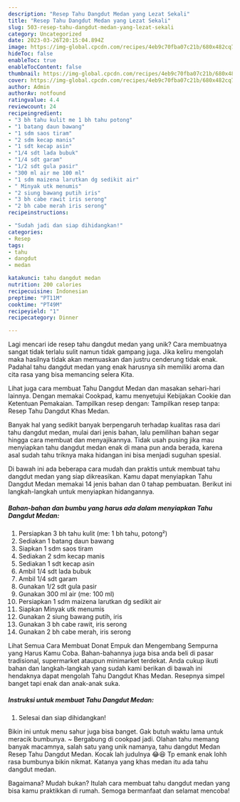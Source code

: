 ```yaml
---
description: "Resep Tahu Dangdut Medan yang Lezat Sekali"
title: "Resep Tahu Dangdut Medan yang Lezat Sekali"
slug: 503-resep-tahu-dangdut-medan-yang-lezat-sekali
category: Uncategorized
date: 2023-03-26T20:15:04.894Z
image: https://img-global.cpcdn.com/recipes/4eb9c70fba07c21b/680x482cq70/tahu-dangdut-medan-foto-resep-utama.jpg
hideToc: false
enableToc: true
enableTocContent: false
thumbnail: https://img-global.cpcdn.com/recipes/4eb9c70fba07c21b/680x482cq70/tahu-dangdut-medan-foto-resep-utama.jpg
cover: https://img-global.cpcdn.com/recipes/4eb9c70fba07c21b/680x482cq70/tahu-dangdut-medan-foto-resep-utama.jpg
author: Admin
authorAv: notfound
ratingvalue: 4.4
reviewcount: 24
recipeingredient:
- "3 bh tahu kulit me 1 bh tahu potong"
- "1 batang daun bawang"
- "1 sdm saos tiram"
- "2 sdm kecap manis"
- "1 sdt kecap asin"
- "1/4 sdt lada bubuk"
- "1/4 sdt garam"
- "1/2 sdt gula pasir"
- "300 ml air me 100 ml"
- "1 sdm maizena larutkan dg sedikit air"
- " Minyak utk menumis"
- "2 siung bawang putih iris"
- "3 bh cabe rawit iris serong"
- "2 bh cabe merah iris serong"
recipeinstructions:

- "Sudah jadi dan siap dihidangkan!"
categories:
- Resep
tags:
- tahu
- dangdut
- medan

katakunci: tahu dangdut medan 
nutrition: 200 calories
recipecuisine: Indonesian
preptime: "PT11M"
cooktime: "PT49M"
recipeyield: "1"
recipecategory: Dinner

---
```





Lagi mencari ide resep tahu dangdut medan yang unik? Cara membuatnya sangat tidak terlalu sulit namun tidak gampang juga. Jika keliru mengolah maka hasilnya tidak akan memuaskan dan justru cenderung tidak enak. Padahal tahu dangdut medan yang enak harusnya sih memiliki aroma dan cita rasa yang bisa memancing selera Kita.





Lihat juga cara membuat Tahu Dangdut Medan dan masakan sehari-hari lainnya. Dengan memakai Cookpad, kamu menyetujui Kebijakan Cookie dan Ketentuan Pemakaian. Tampilkan resep dengan: Tampilkan resep tanpa: Resep Tahu Dangdut Khas Medan.

Banyak hal yang sedikit banyak berpengaruh terhadap kualitas rasa dari tahu dangdut medan, mulai dari jenis bahan, lalu pemilihan bahan segar hingga cara membuat dan menyajikannya. Tidak usah pusing jika mau menyiapkan tahu dangdut medan enak di mana pun anda berada, karena asal sudah tahu triknya maka hidangan ini bisa menjadi suguhan spesial.






Di bawah ini ada beberapa cara mudah dan praktis untuk membuat tahu dangdut medan yang siap dikreasikan. Kamu dapat menyiapkan Tahu Dangdut Medan memakai 14 jenis bahan dan 0 tahap pembuatan. Berikut ini langkah-langkah untuk menyiapkan hidangannya.

<!--inarticleads1-->

##### Bahan-bahan dan bumbu yang harus ada dalam menyiapkan Tahu Dangdut Medan:

1. Persiapkan 3 bh tahu kulit (me: 1 bh tahu, potong²)
1. Sediakan 1 batang daun bawang
1. Siapkan 1 sdm saos tiram
1. Sediakan 2 sdm kecap manis
1. Sediakan 1 sdt kecap asin
1. Ambil 1/4 sdt lada bubuk
1. Ambil 1/4 sdt garam
1. Gunakan 1/2 sdt gula pasir
1. Gunakan 300 ml air (me: 100 ml)
1. Persiapkan 1 sdm maizena larutkan dg sedikit air
1. Siapkan  Minyak utk menumis
1. Gunakan 2 siung bawang putih, iris
1. Gunakan 3 bh cabe rawit, iris serong
1. Gunakan 2 bh cabe merah, iris serong


Lihat Semua Cara Membuat Donat Empuk dan Mengembang Sempurna yang Harus Kamu Coba. Bahan-bahannya juga bisa anda beli di pasar tradisional, supermarket ataupun minimarket terdekat. Anda cukup ikuti bahan dan langkah-langkah yang sudah kami berikan di bawah ini hendaknya dapat mengolah Tahu Dangdut Khas Medan. Resepnya simpel banget tapi enak dan anak-anak suka. 

<!--inarticleads2-->

##### Instruksi untuk membuat Tahu Dangdut Medan:


1. Selesai dan siap dihidangkan!

Bikin ini untuk menu sahur juga bisa banget. Gak butuh waktu lama untuk meracik bumbunya. ~ Bergabung di cookpad jadi. Olahan tahu memang banyak macamnya, salah satu yang unik namanya, tahu dangdut Medan Resep Tahu Dangdut Medan. Kocak lah judulnya 😂😆 Tp emank enak lohh rasa bumbunya bikin nikmat. Katanya yang khas medan itu ada tahu dangdut medan. 

Bagaimana? Mudah bukan? Itulah cara membuat tahu dangdut medan yang bisa kamu praktikkan di rumah. Semoga bermanfaat dan selamat mencoba!
